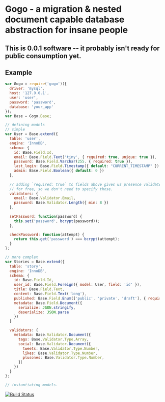 # Gogo - a migration & nested document capable database abstraction for insane people

## This is 0.0.1 software -- it probably isn't ready for public consumption yet.

## Example

```js
var Gogo = require('gogo')({
  driver: 'mysql',
  host: '127.0.0.1',
  user: 'user',
  password: 'password',
  database: 'your_app'
});
var Base = Gogo.Base;

// defining models
// simple
var User = Base.extend({
  table: 'user',
  engine: 'InnoDB',
  schema: {
    id: Base.Field.Id,
    email: Base.Field.Text('tiny', { required: true, unique: true }),
    password: Base.Field.Varchar(255, { required: true }),
    last_login: Base.Field.Timestamp({ default: "CURRENT_TIMESTAMP" })
    admin: Base.Field.Boolean({ default: 0 })
  },
  
  // adding `required: true` to fields above gives us presence validators
  // for free, so we don't need to specify those.
  validators: {
    email: Base.Validator.Email,
    password: Base.Validator.Length({ min: 8 })
  },
  
  setPassword: function(password) {
    this.set('password', bcrypt(password));
  },

  checkPassword: function(attempt) {
    return this.get('password') === bcrypt(attempt);
  }
};

// more complex
var Stories = Base.extend({
  table: 'story',
  engine: 'InnoDB',
  schema: {
    id: Base.Field.Id,
    user_id: Base.Field.Foreign({ model: User, field: 'id' }),
    title: Base.Field.Text,
    content: Base.Field.Text('long'),
    published: Base.Field.Enum(['public', 'private', 'draft'], { required: true, default: 'draft' }),
    metadata: Base.Field.Document({
      serialize: JSON.stringify,
      deserialize: JSON.parse
    })
  }

  validators: {
    metadata: Base.Validator.Document({
      tags: Base.Validator.Type.Array,
      social: Base.Validator.Document({
        tweets: Base.Validator.Type.Number,
        likes: Base.Validator.Type.Number,
        plusones: Base.Validator.Type.Number,
      })
    })
  }
};

// instantiating models.
```
 


[![Build Status](https://secure.travis-ci.org/brianloveswords/gogo.png)](http://travis-ci.org/brianloveswords/gogo)
